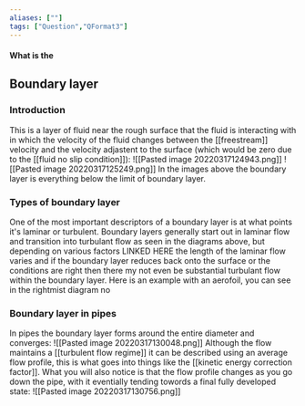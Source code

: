 ```yaml
---
aliases: [""]
tags: ["Question","QFormat3"]
---
```


#### What is the
## Boundary layer
### Introduction
This is a layer of fluid near the rough surface that the fluid is interacting with in which the velocity of the fluid changes between the [[freestream]] velocity and the velocity adjastent to the surface (which would be zero due to the [[fluid no slip condition]]):
![[Pasted image 20220317124943.png]]
![[Pasted image 20220317125249.png]]
In the images above the boundary layer is everything below the limit of boundary layer.

### Types of boundary layer
One of the most important descriptors of a boundary layer is at what points it's laminar or turbulent. Boundary layers generally start out in laminar flow and transition into turbulant flow as seen in the diagrams above, but depending on various factors LINKED HERE the length of the laminar flow varies and if the boundary layer reduces back onto the surface or the conditions are right then there my not even be substantial turbulant flow within the boundary layer.
Here is an example with an aerofoil, you can see in the rightmist diagram no 


### Boundary layer in pipes
In pipes the boundary layer forms around the entire diameter and converges:
![[Pasted image 20220317130048.png]]
Although the flow maintains a [[turbulent flow regime]] it can be described using an average flow profile, this is what goes into things like the [[kinetic energy correction factor]]. 
What you will also notice is that the flow profile changes as you go down the pipe, with it eventially tending towords a final fully developed state:
![[Pasted image 20220317130756.png]]

